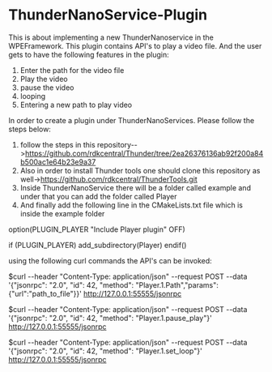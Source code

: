 # ThunderNanoService-Plugin
This is about implementing a new ThunderNanoservice in the WPEFramework. This plugin contains API's to play a video file. And the user gets to have the following features in the plugin:
1) Enter the path for the video file
2) Play the video
3) pause the video
4) looping  
5) Entering a new path to play video

In order to create a plugin under ThunderNanoServices. Please follow the steps below:
1) follow the steps in this repository-->https://github.com/rdkcentral/Thunder/tree/2ea26376136ab92f200a84b500ac1e64b23e9a37
2) Also in order to install Thunder tools one should clone this repository as well->https://github.com/rdkcentral/ThunderTools.git
3) Inside ThunderNanoService there will be a folder called example and under that you can add the folder called Player
4) And finally add the following line in the CMakeLists.txt file which is inside the example folder
   
  
  option(PLUGIN_PLAYER "Include Player plugin" OFF)
  
  if (PLUGIN_PLAYER)
    add_subdirectory(Player)
  endif()   
  
  
using the following curl commands the API's can be invoked:

$curl --header "Content-Type: application/json" --request POST --data '{"jsonrpc": "2.0",  "id": 42,  "method": "Player.1.Path","params":{"url":"path_to_file"}}'  http://127.0.0.1:55555/jsonrpc


$curl --header "Content-Type: application/json" --request POST --data '{"jsonrpc": "2.0",  "id": 42,  "method": "Player.1.pause_play"}'  http://127.0.0.1:55555/jsonrpc

$curl --header "Content-Type: application/json" --request POST --data '{"jsonrpc": "2.0",  "id": 42,  "method": "Player.1.set_loop"}'  http://127.0.0.1:55555/jsonrpc
